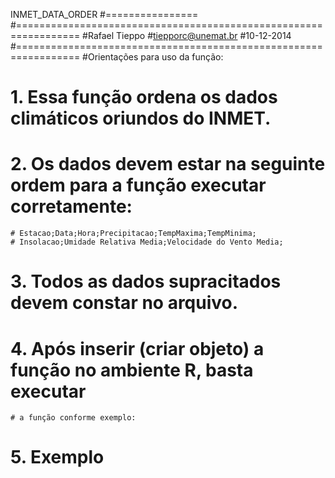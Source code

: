 INMET_DATA_ORDER
#================
#=================================================================
                                             #Rafael Tieppo
                                             #tiepporc@unemat.br
                                             #10-12-2014
#=================================================================
#Orientações para uso da função:
# 1. Essa função ordena os dados climáticos oriundos do INMET.
# 2. Os dados devem estar na seguinte ordem para a função executar corretamente:
    # Estacao;Data;Hora;Precipitacao;TempMaxima;TempMinima;
    # Insolacao;Umidade Relativa Media;Velocidade do Vento Media;
# 3. Todos as dados supracitados devem constar no arquivo.
# 4. Após inserir (criar objeto) a função no ambiente R, basta executar
    # a função conforme exemplo:
# 5. Exemplo

